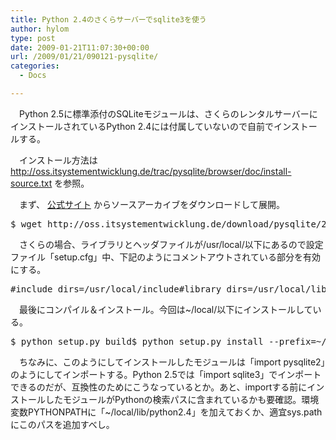 ```yaml
---
title: Python 2.4のさくらサーバーでsqlite3を使う
author: hylom
type: post
date: 2009-01-21T11:07:30+00:00
url: /2009/01/21/090121-pysqlite/
categories:
  - Docs

---
```

　Python 2.5に標準添付のSQLiteモジュールは、さくらのレンタルサーバーにインストールされているPython 2.4には付属していないので自前でインストールする。

　インストール方法は   <http://oss.itsystementwicklung.de/trac/pysqlite/browser/doc/install-source.txt> を参照。

　まず、   [公式サイト][1] からソースアーカイブをダウンロードして展開。

<pre class="exec">$ wget http://oss.itsystementwicklung.de/download/pysqlite/2.5/2.5.1/pysqlite-2.5.1.tar.gz$ tar xvzf pysqlite-2.5.1.tar.gz$ cd pysqlite-2.5.1</pre>

　さくらの場合、ライブラリとヘッダファイルが/usr/local/以下にあるので設定ファイル「setup.cfg」中、下記のようにコメントアウトされている部分を有効にする。

<pre class="list">#include_dirs=/usr/local/include#library_dirs=/usr/local/lib</pre>

　最後にコンパイル＆インストール。今回は~/local/以下にインストールしている。

<pre clsss="exec">$ python setup.py build$ python setup.py install --prefix=~/local/</pre>

　ちなみに、このようにしてインストールしたモジュールは「import pysqlite2」のようにしてインポートする。Python 2.5では「import sqlite3」でインポートできるのだが、互換性のためにこうなっているとか。あと、importする前にインストールしたモジュールがPythonの検索パスに含まれているかも要確認。環境変数PYTHONPATHに「~/local/lib/python2.4」を加えておくか、適宜sys.pathにこのパスを追加すべし。

 [1]: http://oss.itsystementwicklung.de/trac/pysqlite/